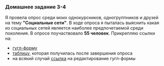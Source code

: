 ### Домашнее задание 3-4

Я провела опрос среди моих однокурсников, одногруппников и друзей на тему **"Социальные сети"**. В ходе опроса я пыталась выяснить какая из социальных сетей является наиболее предпочетаемой среди поколения.
В опросе поучаствовало **55 человек**.
Прикрепляю ссылки на:
+ [гугл-форму](https://docs.google.com/forms/d/e/1FAIpQLSfMLBG8tEaeaUpNWcI5k5KUvKo9d9P7Zde1mCFFpGvpveggDQ/viewform?usp=sf_link)
+ [таблицу](https://docs.google.com/spreadsheets/d/1iHGHcZHF3TQRkkq3k_y1dXcHswtvDthjp3IC7waKkUs/edit?usp=sharing), которая получилась после завершения опроса
+ на всякий случай [ссылка](https://docs.google.com/forms/d/1zVHb-c0murph7bur4Sx61eEO6Z1iVZnMGD7uRku6ED8/edit?usp=sharing) на редактирование гугл-формы
